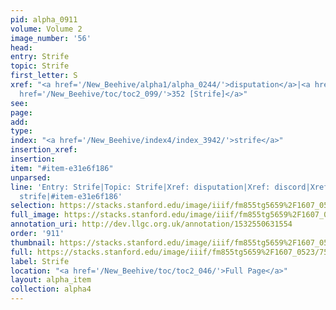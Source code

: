 ```yaml
---
pid: alpha_0911
volume: Volume 2
image_number: '56'
head: 
entry: Strife
topic: Strife
first_letter: S
xref: "<a href='/New_Beehive/alpha1/alpha_0244/'>disputation</a>|<a href='/New_Beehive/alpha1/alpha_0239/'>discord</a>|<a
  href='/New_Beehive/toc/toc2_099/'>352 [Strife]</a>"
see: 
page: 
add: 
type: 
index: "<a href='/New_Beehive/index4/index_3942/'>strife</a>"
insertion_xref: 
insertion: 
item: "#item-e31e6f186"
unparsed: 
line: 'Entry: Strife|Topic: Strife|Xref: disputation|Xref: discord|Xref: 352 [Strife]|Index:
  strife|#item-e31e6f186'
selection: https://stacks.stanford.edu/image/iiif/fm855tg5659%2F1607_0523/759,487,3009,675/full/0/default.jpg
full_image: https://stacks.stanford.edu/image/iiif/fm855tg5659%2F1607_0523/full/full/0/default.jpg
annotation_uri: http://dev.llgc.org.uk/annotation/1532550631554
order: '911'
thumbnail: https://stacks.stanford.edu/image/iiif/fm855tg5659%2F1607_0523/759,487,600,180/250,/0/default.jpg
full: https://stacks.stanford.edu/image/iiif/fm855tg5659%2F1607_0523/759,487,3009,675/full/0/default.jpg
label: Strife
location: "<a href='/New_Beehive/toc/toc2_046/'>Full Page</a>"
layout: alpha_item
collection: alpha4
---
```

